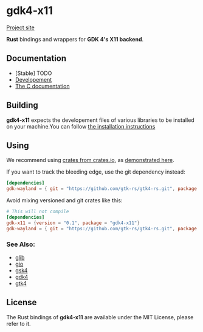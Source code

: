 # gdk4-x11

[Project site](https://gtk-rs.org/)

__Rust__ bindings and wrappers for __GDK 4's X11 backend__.

## Documentation
- [Stable] TODO
- [Developement](https://gtk-rs.org/gtk4-rs/gdk4_x11/)
- [The C documentation](https://developer.gnome.org/gdk4/stable/gdk4-X-Window-System-Interaction.html)


## Building

__gdk4-x11__ expects the developement files of various libraries to be installed on your machine.You can follow [the installation instructions](https://www.gtk.org/docs/installations/)

## Using

We recommend using [crates from crates.io](https://crates.io/keywords/gtk-rs),
as [demonstrated here](https://gtk-rs.org/#using).

If you want to track the bleeding edge, use the git dependency instead:

```toml
[dependencies]
gdk-wayland = { git = "https://github.com/gtk-rs/gtk4-rs.git", package = "gdk4-wayland" }
```

Avoid mixing versioned and git crates like this:

```toml
# This will not compile
[dependencies]
gdk-x11 = {version = "0.1", package = "gdk4-x11"}
gdk-wayland = { git = "https://github.com/gtk-rs/gtk4-rs.git", package = "gdk4-wayland" }
```

### See Also:

- [glib](https://crates.io/crates/glib)
- [gio](https://crates.io/crates/gio)
- [gsk4](https://crates.io/crates/gsk4)
- [gdk4](https://crates.io/crates/gdk4)
- [gtk4](https://crates.io/crates/gtk4)


## License

The Rust bindings of __gdk4-x11__ are available under the MIT License, please refer to it.
